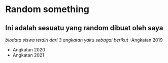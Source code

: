 Random something
==
Ini adalah sesuatu yang random dibuat oleh saya
--
*biodata siswa terdiri dari 3 angkatan yaitu sebagai berikut*
-Angkatan 2019
- Angkatan 2020
- Angkatan 2021
